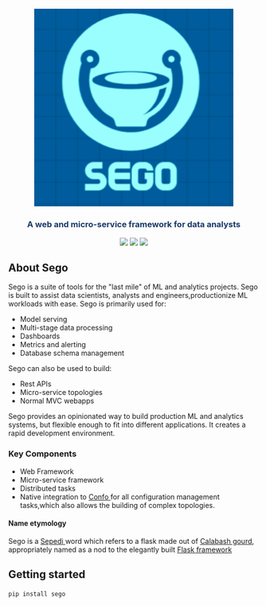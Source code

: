 


<p align="center"><img src="https://raw.githubusercontent.com/sambe-consulting/sego/master/assets/logo.png?token=ASI6IMQLECOW25335IBSGZLAJFVMW" width="400"></p>

<p align="center"><h3 style="color: #193967; text-align: center">A web and micro-service framework for data analysts </h3></p>

<p align="center">
<a href="https://github.com/sambe-consulting/sego/actions/workflows/pytest-workflow.yml"><img src="https://github.com/sambe-consulting/sego/actions/workflows/pytest-workflow.yml/badge.svg"></a>
<a href="https://houndci.com"><img src="https://img.shields.io/badge/Reviewed_by-Hound-8E64B0.svg"></a>
<a href="https://github.com/apache/zookeeper/blob/master/LICENSE.txt"><img src="https://img.shields.io/github/license/apache/zookeeper"></a>


</p>

## About Sego

Sego is a suite of tools for the "last mile" of ML and analytics projects. Sego is built to assist data scientists, analysts and engineers,productionize 
ML workloads with ease. Sego is primarily used for:
- Model serving 
- Multi-stage data processing
- Dashboards 
- Metrics and alerting 
- Database schema management 


Sego can also be used to build:
- Rest APIs 
- Micro-service topologies 
- Normal MVC webapps 

Sego provides an opinionated way to build production ML and analytics systems, but flexible enough to fit into different applications. It creates a 
rapid development environment. 

### Key Components
- Web Framework
- Micro-service framework
- Distributed tasks
- Native integration to <a href="https://github.com/sambe-consulting/confo">Confo </a> for all configuration management tasks,which also allows the building of complex topologies. 
#### Name etymology
Sego is a <a href="https://en.wikipedia.org/wiki/Northern_Sotho_language">Sepedi </a> word which refers to a flask made out of <a href="https://en.wikipedia.org/wiki/Calabash">Calabash gourd</a>, appropriately named as a nod to 
the elegantly built <a href="https://github.com/pallets/flask">Flask framework</a>


## Getting started

```
pip install sego
```


